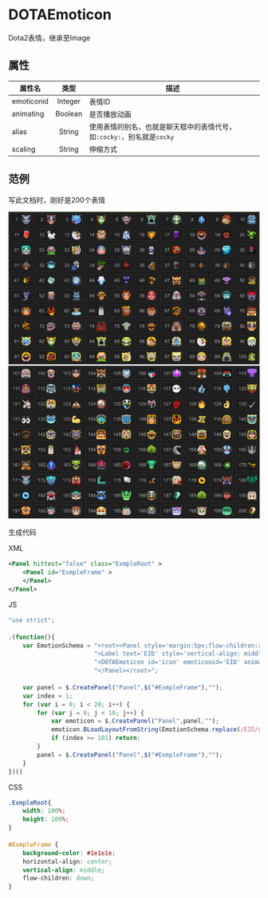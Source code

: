 # DOTAEmoticon

Dota2表情，继承至Image

## 属性

| 属性名        | 类型      | 描述          |
| ------------- |:--------:| ------------- |
| emoticonid    | Integer  | 表情ID        |
| animating     | Boolean  | 是否播放动画   |
| alias         | String   | 使用表情的别名，也就是聊天框中的表情代号，如`:cocky:`，别名就是`cocky` |
| scaling       | String   | 伸缩方式       |

## 范例

写此文档时，刚好是200个表情

![Alt text](./imgs/DOTAEmoticon1.jpg)
![Alt text](./imgs/DOTAEmoticon2.jpg)

生成代码

XML
```xml
<Panel hittest="false" class="ExmpleRoot" >
	<Panel id="ExmpleFrame" >
	</Panel>
</Panel>
```

JS
```js
"use strict";

;(function(){
	var EmotionSchema = "<root><Panel style='margin:5px;flow-children:right;border: 1px solid #333;padding: 5px;'>" + 
						"<Label text='EID' style='vertical-align: middle;width:35px;text-align:center;color: #999;font-size:18px;'/>"+
						"<DOTAEmoticon id='icon' emoticonid='EID' animating='false' />" +
						"</Panel></root>";

	var panel = $.CreatePanel("Panel",$("#ExmpleFrame"),"");
	var index = 1;
	for (var i = 0; i < 20; i++) {
		for (var j = 0; j < 10; j++) {
			var emoticon = $.CreatePanel("Panel",panel,"");
			emoticon.BLoadLayoutFromString(EmotionSchema.replace(/EID/g,index++),false,false);
			if (index >= 101) return;
		}
		panel = $.CreatePanel("Panel",$("#ExmpleFrame"),"");
	}
})()
```

CSS
```css
.ExmpleRoot{
	width: 100%;
	height: 100%;
}

#ExmpleFrame {
	background-color: #1e1e1e;
	horizontal-align: center;
	vertical-align: middle;
	flow-children: down;
}
```